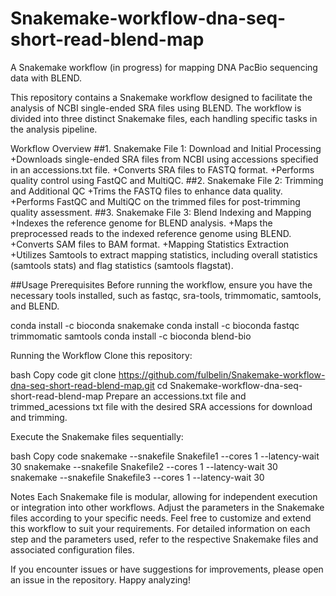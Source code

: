 # Snakemake-workflow-dna-seq-short-read-blend-map
A Snakemake workflow (in progress) for mapping DNA PacBio sequencing data with BLEND.


This repository contains a Snakemake workflow designed to facilitate the analysis of NCBI single-ended SRA files using BLEND. The workflow is divided into three distinct Snakemake files, each handling specific tasks in the analysis pipeline.

Workflow Overview
##1. Snakemake File 1: Download and Initial Processing
+Downloads single-ended SRA files from NCBI using accessions specified in an accessions.txt file.
+Converts SRA files to FASTQ format.
+Performs quality control using FastQC and MultiQC.
##2. Snakemake File 2: Trimming and Additional QC
+Trims the FASTQ files to enhance data quality.
+Performs FastQC and MultiQC on the trimmed files for post-trimming quality assessment.
##3. Snakemake File 3: Blend Indexing and Mapping
+Indexes the reference genome for BLEND analysis.
+Maps the preprocessed reads to the indexed reference genome using BLEND.
+Converts SAM files to BAM format.
+Mapping Statistics Extraction
+Utilizes Samtools to extract mapping statistics, including overall statistics (samtools stats) and flag statistics (samtools flagstat).

##Usage
Prerequisites
Before running the workflow, ensure you have the necessary tools installed, such as fastqc, sra-tools, trimmomatic, samtools, and BLEND.

conda install -c bioconda snakemake
conda install -c bioconda fastqc trimmomatic samtools 
conda install -c bioconda blend-bio

Running the Workflow
Clone this repository:

bash
Copy code
git clone https://github.com/fulbelin/Snakemake-workflow-dna-seq-short-read-blend-map.git
cd Snakemake-workflow-dna-seq-short-read-blend-map
Prepare an accessions.txt file and trimmed_acessions txt file with the desired SRA accessions for download and trimming.

Execute the Snakemake files sequentially:

bash
Copy code
snakemake --snakefile Snakefile1 --cores 1 --latency-wait 30
snakemake --snakefile Snakefile2 --cores 1 --latency-wait 30
snakemake --snakefile Snakefile3 --cores 1 --latency-wait 30

Notes
Each Snakemake file is modular, allowing for independent execution or integration into other workflows.
Adjust the parameters in the Snakemake files according to your specific needs.
Feel free to customize and extend this workflow to suit your requirements. For detailed information on each step and the parameters used, refer to the respective Snakemake files and associated configuration files.

If you encounter issues or have suggestions for improvements, please open an issue in the repository. Happy analyzing!








